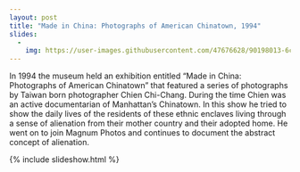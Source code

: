 ```yaml
---
layout: post
title: "Made in China: Photographs of American Chinatown, 1994"
slides:
  -
    img: https://user-images.githubusercontent.com/47676628/90198013-6ce8f880-dd9e-11ea-8eb5-6cdbbdcf063c.jpg
---
```


In 1994 the museum held an exhibition entitled “Made in China: Photographs of American Chinatown” that featured a series of photographs by Taiwan born photographer Chien Chi-Chang.  During the time Chien was an active documentarian of Manhattan’s Chinatown.  In this show he tried to show the daily lives of the residents of these ethnic enclaves living through a sense of alienation from their mother country and their adopted home.  He went on to join Magnum Photos and continues to document the abstract concept of alienation.   

{% include slideshow.html %}
